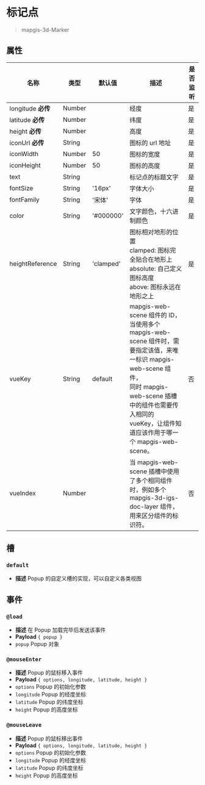 # 标记点

> mapgis-3d-Marker

## 属性

| 名称               | 类型   | 默认值    | 描述                                                                                                                                                                                                                          | 是否监听 |
| ------------------ | ------ | --------- | ----------------------------------------------------------------------------------------------------------------------------------------------------------------------------------------------------------------------------- | -------- |
| longitude **必传** | Number |           | 经度                                                                                                                                                                                                                          | 是       |
| latitude **必传**  | Number |           | 纬度                                                                                                                                                                                                                          | 是       |
| height **必传**    | Number |           | 高度                                                                                                                                                                                                                          | 是       |
| iconUrl **必传**   | String |           | 图标的 url 地址                                                                                                                                                                                                               | 是       |
| iconWidth          | Number | 50        | 图标的宽度                                                                                                                                                                                                                    | 是       |
| iconHeight         | Number | 50        | 图标的高度                                                                                                                                                                                                                    | 是       |
| text               | String |           | 标记点的标题文字                                                                                                                                                                                                              | 是       |
| fontSize           | String | '16px'    | 字体大小                                                                                                                                                                                                                      | 是       |
| fontFamily         | String | '宋体'    | 字体                                                                                                                                                                                                                          | 是       |
| color              | String | '#000000' | 文字颜色，十六进制颜色                                                                                                                                                                                                        | 是       |
| heightReference    | String | 'clamped' | 图标相对地形的位置 <br/>clamped: 图标完全贴合在地形上</br> absolute: 自己定义图标高度</br>above: 图标永远在地形之上                                                                                                           | 是       |
| vueKey             | String | default   | mapgis-web-scene 组件的 ID，当使用多个 mapgis-web-scene 组件时，需要指定该值，来唯一标识 mapgis-web-scene 组件，<br/>同时 mapgis-web-scene 插槽中的组件也需要传入相同的 vueKey，让组件知道应该作用于哪一个 mapgis-web-scene。 | 否       |
| vueIndex           | Number |           | 当 mapgis-web-scene 插槽中使用了多个相同组件时，例如多个 mapgis-3d-igs-doc-layer 组件，用来区分组件的标识符。                                                                                                                 | 否       |

## 槽

### `default`

- **描述** Popup 的自定义槽的实现，可以自定义各类视图

## 事件

### `@load`

- **描述** 在 Popup 加载完毕后发送该事件
- **Payload** `{ popup }`
- `popup` Popup 对象

### `@mouseEnter`

- **描述** Popup 的鼠标移入事件
- **Payload** `{ options, longitude, latitude, height }`
- `options` Popup 的初始化参数
- `longitude` Popup 的经度坐标
- `latitude` Popup 的纬度坐标
- `height` Popup 的高度坐标

### `@mouseLeave`

- **描述** Popup 的鼠标移出事件
- **Payload** `{ options, longitude, latitude, height }`
- `options` Popup 的初始化参数
- `longitude` Popup 的经度坐标
- `latitude` Popup 的纬度坐标
- `height` Popup 的高度坐标
